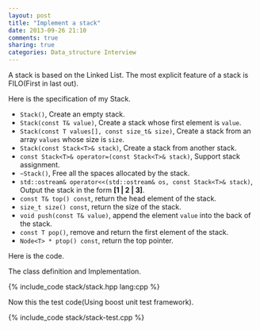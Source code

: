 ```yaml
---
layout: post
title: "Implement a stack"
date: 2013-09-26 21:10
comments: true
sharing: true
categories: Data_structure Interview
---
```


A stack is based on the Linked List. The most explicit feature of a stack
is FILO(First in last out).

Here is the specification of my Stack.

* ``Stack()``, Create an empty stack.
* ``Stack(const T& value)``, Create a stack whose first element is ``value``.
* ``Stack(const T values[], const size_t& size)``, Create a stack from an
array ``values`` whose size is ``size``.
* ``Stack(const Stack<T>& stack)``, Create a stack from another stack.
* ``const Stack<T>& operator=(const Stack<T>& stack)``, Support stack
assignment.
* ``~Stack()``, Free all the spaces allocated by the stack.
* ``std::ostream& operator<<(std::ostream& os, const Stack<T>& stack)``,
Output the stack in the form **[1 | 2 | 3]**.
* ``const T& top() const``, return the head element of the stack.
* ``size_t size() const``, return the size of the stack.
* ``void push(const T& value)``, append the element ``value`` into the
back of the stack.
* ``const T pop()``, remove and return the first element of the stack.
* ``Node<T> * ptop() const``, return the top pointer.

Here is the code.

The class definition and Implementation.

{% include_code stack/stack.hpp lang:cpp %}

Now this the test code(Using boost unit test framework).

{% include_code stack/stack-test.cpp %}
